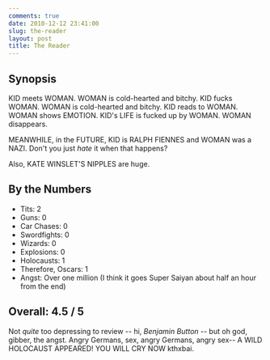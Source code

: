 ```yaml
---
comments: true
date: 2010-12-12 23:41:00
slug: the-reader
layout: post
title: The Reader
---
```


## Synopsis

KID meets WOMAN. WOMAN is cold-hearted and bitchy. KID fucks WOMAN. WOMAN is cold-hearted and bitchy.  KID reads to WOMAN. WOMAN shows EMOTION. KID's LIFE is fucked up by WOMAN. WOMAN disappears.

MEANWHILE, in the FUTURE, KID is RALPH FIENNES and WOMAN was a NAZI.  Don't you just _hate_ it when that happens?

Also, KATE WINSLET'S NIPPLES are huge.

## By the Numbers

  * Tits: 2
  * Guns: 0
  * Car Chases: 0
  * Swordfights: 0
  * Wizards: 0
  * Explosions: 0
  * Holocausts: 1
  * Therefore, Oscars: 1
  * Angst: Over one million (I think it goes Super Saiyan about half an hour from the end)

## Overall: 4.5 / 5

Not _quite_ too depressing to review -- hi, _Benjamin Button_ -- but oh god, gibber, the angst.  Angry Germans, sex, angry Germans, angry sex-- A WILD HOLOCAUST APPEARED!  YOU WILL CRY NOW kthxbai.
